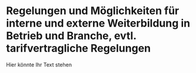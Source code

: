 # Regelungen und Möglichkeiten für interne und externe Weiterbildung in Betrieb und Branche, evtl. tarifvertragliche Regelungen

Hier könnte Ihr Text stehen